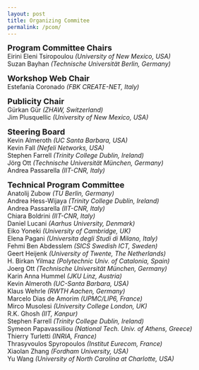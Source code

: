 ```yaml
---
layout: post
title: Organizing Commitee
permalink: /pcom/
---
```


<strong><font size="4">Program Committee Chairs</font></strong>
<br>Eirini Eleni Tsiropoulou <em>(University of New Mexico, USA)</em>
<br>Suzan Bayhan <em>(Technische Universität Berlin, Germany)</em><br>

<strong><font size="4">Workshop Web Chair</font></strong>
<br>Estefanía Coronado <em>(FBK CREATE-NET, Italy)</em><br>

<strong><font size="4">Publicity Chair</font></strong>
<br>Gürkan Gür <em>(ZHAW, Switzerland)</em>
<br>Jim Plusquellic <em>(University of New Mexico, USA)</em><br>

<strong><font size="4">Steering Board</font></strong>
<br>Kevin Almeroth <em>(UC Santa Barbara, USA)</em>
<br>Kevin Fall <em>(Nefeli Networks, USA)</em>
<br>Stephen Farrell <em>(Trinity College Dublin, Ireland)</em>
<br>Jörg Ott <em>(Technische Universität München, Germany)</em>
<br>Andrea Passarella <em>(IIT-CNR, Italy)</em><br>

<strong><font size="4">Technical Program Committee</font></strong>
<br>Anatolij Zubow <em>(TU Berlin, Germany)</em>
<br>Andrea Hess-Wijaya <em>(Trinity College Dublin, Ireland)</em>
<br>Andrea Passarella <em>(IIT-CNR, Italy)</em>
<br>Chiara Boldrini <em>(IIT-CNR, Italy)</em>
<br>Daniel Lucani <em>(Aarhus University, Denmark)</em>
<br>Eiko Yoneki <em>(University of Cambridge, UK)</em>
<br>Elena Pagani <em>(Universita degli Studi di Milano, Italy)</em>
<br>Fehmi Ben Abdesslem <em>(SICS Swedish ICT, Sweden)</em>
<br>Geert Heijenk <em>(University of Twente, The Netherlands)</em>
<br>H. Birkan Yilmaz <em>(Polytechnic Univ. of Catalonia, Spain)</em>
<br>Joerg Ott <em>(Technische Universität München, Germany)</em>
<br>Karin Anna Hummel <em>(JKU Linz, Austria)</em>
<br>Kevin Almeroth <em>(UC-Santa Barbara, USA)</em>
<br>Klaus Wehrle <em>(RWTH Aachen, Germany)</em>      
Marcelo Dias de Amorim <em>(UPMC/LIP6, France)</em>
<br>Mirco Musolesi <em>(University College London, UK)</em>
<br>R.K. Ghosh <em>(IIT, Kanpur)</em>
<br>Stephen Farrell <em>(Trinity College Dublin, Ireland)</em>
<br>Symeon Papavassiliou <em>(National Tech. Univ. of Athens, Greece)</em>
<br>Thierry Turletti <em>(INRIA, France)</em>
<br>Thrasyvoulos Spyropoulos <em>(Institut Eurecom, France)</em>
<br>Xiaolan Zhang  <em>(Fordham University, USA)</em>
<br>Yu Wang <em>(University of North Carolina at Charlotte, USA)</em>